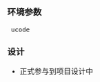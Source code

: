 <span  style="font-family: Simsun,serif; font-size: 17px; ">

### 环境参数

~~~
 ucode
~~~

### 设计

- 正式参与到项目设计中

</span>